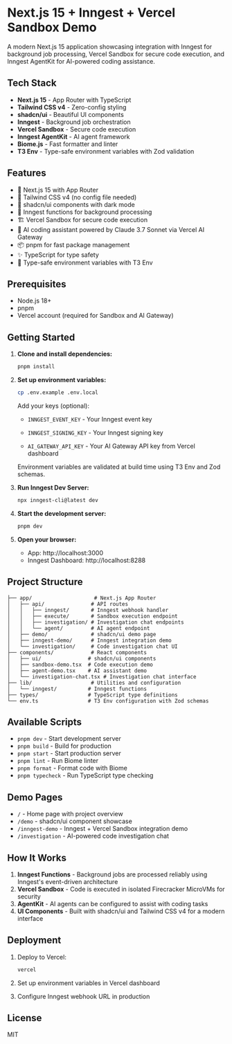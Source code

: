 # Next.js 15 + Inngest + Vercel Sandbox Demo

A modern Next.js 15 application showcasing integration with Inngest for background job processing, Vercel Sandbox for secure code execution, and Inngest AgentKit for AI-powered coding assistance.

## Tech Stack

- **Next.js 15** - App Router with TypeScript
- **Tailwind CSS v4** - Zero-config styling
- **shadcn/ui** - Beautiful UI components
- **Inngest** - Background job orchestration
- **Vercel Sandbox** - Secure code execution
- **Inngest AgentKit** - AI agent framework
- **Biome.js** - Fast formatter and linter
- **T3 Env** - Type-safe environment variables with Zod validation

## Features

- 🚀 Next.js 15 with App Router
- 🎨 Tailwind CSS v4 (no config file needed)
- 🧩 shadcn/ui components with dark mode
- 🔧 Inngest functions for background processing
- 🏗️ Vercel Sandbox for secure code execution
- 🤖 AI coding assistant powered by Claude 3.7 Sonnet via Vercel AI Gateway
- 📦 pnpm for fast package management
- ✨ TypeScript for type safety
- 🔐 Type-safe environment variables with T3 Env

## Prerequisites

- Node.js 18+
- pnpm
- Vercel account (required for Sandbox and AI Gateway)

## Getting Started

1. **Clone and install dependencies:**
   ```bash
   pnpm install
   ```

2. **Set up environment variables:**
   ```bash
   cp .env.example .env.local
   ```
   
   Add your keys (optional):
   - `INNGEST_EVENT_KEY` - Your Inngest event key
   - `INNGEST_SIGNING_KEY` - Your Inngest signing key
   
   - `AI_GATEWAY_API_KEY` - Your AI Gateway API key from Vercel dashboard
   
   Environment variables are validated at build time using T3 Env and Zod schemas.

3. **Run Inngest Dev Server:**
   ```bash
   npx inngest-cli@latest dev
   ```

4. **Start the development server:**
   ```bash
   pnpm dev
   ```

5. **Open your browser:**
   - App: http://localhost:3000
   - Inngest Dashboard: http://localhost:8288

## Project Structure

```
├── app/                    # Next.js App Router
│   ├── api/               # API routes
│   │   ├── inngest/       # Inngest webhook handler
│   │   ├── execute/       # Sandbox execution endpoint
│   │   ├── investigation/ # Investigation chat endpoints
│   │   └── agent/         # AI agent endpoint
│   ├── demo/              # shadcn/ui demo page
│   ├── inngest-demo/      # Inngest integration demo
│   └── investigation/     # Code investigation chat UI
├── components/            # React components
│   ├── ui/               # shadcn/ui components
│   ├── sandbox-demo.tsx  # Code execution demo
│   ├── agent-demo.tsx    # AI assistant demo
│   └── investigation-chat.tsx # Investigation chat interface
├── lib/                   # Utilities and configuration
│   └── inngest/          # Inngest functions
├── types/                # TypeScript type definitions
└── env.ts                # T3 Env configuration with Zod schemas
```

## Available Scripts

- `pnpm dev` - Start development server
- `pnpm build` - Build for production
- `pnpm start` - Start production server
- `pnpm lint` - Run Biome linter
- `pnpm format` - Format code with Biome
- `pnpm typecheck` - Run TypeScript type checking

## Demo Pages

- `/` - Home page with project overview
- `/demo` - shadcn/ui component showcase
- `/inngest-demo` - Inngest + Vercel Sandbox integration demo
- `/investigation` - AI-powered code investigation chat

## How It Works

1. **Inngest Functions** - Background jobs are processed reliably using Inngest's event-driven architecture
2. **Vercel Sandbox** - Code is executed in isolated Firecracker MicroVMs for security
3. **AgentKit** - AI agents can be configured to assist with coding tasks
4. **UI Components** - Built with shadcn/ui and Tailwind CSS v4 for a modern interface

## Deployment

1. Deploy to Vercel:
   ```bash
   vercel
   ```

2. Set up environment variables in Vercel dashboard

3. Configure Inngest webhook URL in production

## License

MIT
